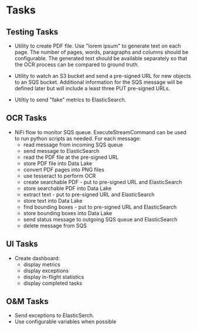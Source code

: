 # Tasks

## Testing Tasks

* Utility to create PDF file. Use "lorem ipsum" to generate text on each page. The number of pages, words, paragraphs and columns should be configurable. The generated text should be available separately so that the OCR process can be compared to ground truth.

* Utility to watch an S3 bucket and send a pre-signed URL for new objects to an SQS bucket. Additional information for the SQS message will be defined later but will include a least three PUT pre-signed URLs.

* Utiltiy to send "fake" metrics to ElasticSearch.

## OCR Tasks

* NiFi flow to monitor SQS queue. ExecuteStreamCommand can be used to run python scripts as needed. For each message:
    * read message from incoming SQS queue
    * send message to ElasticSearch
    * read the PDF file at the pre-signed URL
    * store PDF file into Data Lake
    * convert PDF pages into PNG files
    * use tesseract to perform OCR
    * create searchable PDF - put to pre-signed URL and ElasticSearch
    * store searchable PDF into Data Lake
    * extract text - put to pre-signed URL and ElasticSearch
    * store text into Data Lake
    * find bounding boxes - put to pre-signed URL and ElasticSearch
    * store bounding boxes into Data Lake
    * send status message to outgoing SQS queue and ElasticSearch
    * delete message from SQS

## UI Tasks

* Create dashboard:
    * display metrics
    * display exceptions
    * display in-flight statistics
    * display completed tasks


## O&M Tasks

* Send exceptions to ElasticSerch.
* Use configurable variables when possible
